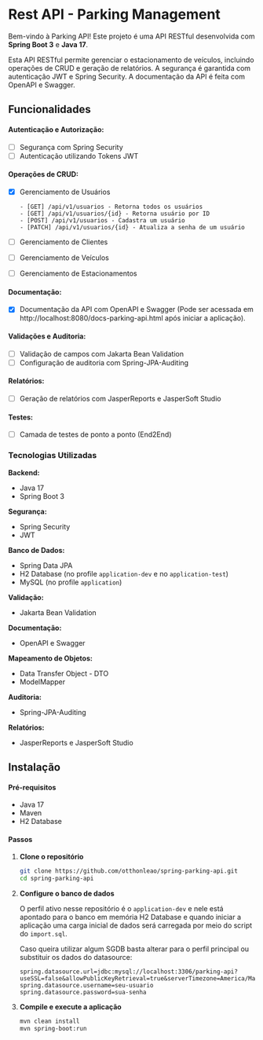 # Rest API - Parking Management 
Bem-vindo à Parking API! Este projeto é uma API RESTful desenvolvida com **Spring Boot 3** e **Java 17**.

Esta API RESTful permite gerenciar o estacionamento de veículos, incluindo operações de CRUD e geração de relatórios. A segurança é garantida com autenticação JWT e Spring Security. A documentação da API é feita com OpenAPI e Swagger.

## Funcionalidades

#### Autenticação e Autorização:
- [ ] Segurança com Spring Security
- [ ] Autenticação utilizando Tokens JWT
#### Operações de CRUD:
- [x] Gerenciamento de Usuários
      
      - [GET] /api/v1/usuarios - Retorna todos os usuários
      - [GET] /api/v1/usuarios/{id} - Retorna usuário por ID
      - [POST] /api/v1/usuarios - Cadastra um usuário
      - [PATCH] /api/v1/usuarios/{id} - Atualiza a senha de um usuário
- [ ] Gerenciamento de Clientes
- [ ] Gerenciamento de Veículos
- [ ] Gerenciamento de Estacionamentos
#### Documentação:
- [x] Documentação da API com OpenAPI e Swagger (Pode ser acessada em http://localhost:8080/docs-parking-api.html após iniciar a aplicação).
#### Validações e Auditoria:
- [ ] Validação de campos com Jakarta Bean Validation
- [ ] Configuração de auditoria com Spring-JPA-Auditing
#### Relatórios:
- [ ] Geração de relatórios com JasperReports e JasperSoft Studio
#### Testes:
- [ ] Camada de testes de ponto a ponto (End2End)

### Tecnologias Utilizadas

**Backend:**
- Java 17
- Spring Boot 3

**Segurança:**
- Spring Security
- JWT

**Banco de Dados:**
- Spring Data JPA
- H2 Database (no profile `application-dev` e no `application-test`)
- MySQL (no profile `application`)

**Validação:**
- Jakarta Bean Validation

**Documentação:**
- OpenAPI e Swagger

**Mapeamento de Objetos:**
- Data Transfer Object - DTO
- ModelMapper

**Auditoria:**
- Spring-JPA-Auditing

**Relatórios:**
- JasperReports e JasperSoft Studio

## Instalação

#### Pré-requisitos

- Java 17
- Maven
- H2 Database

#### Passos
1. **Clone o repositório**
   ```bash
   git clone https://github.com/otthonleao/spring-parking-api.git
   cd spring-parking-api
   ```
2. **Configure o banco de dados**

   O perfil ativo nesse repositório é o `application-dev` e nele está apontado para o banco em memória H2 Database e quando iniciar a aplicação uma carga inicial de dados será carregada por meio do script do `import.sql`.

   Caso queira utilizar algum SGDB basta alterar para o perfil principal ou substituir os dados do datasource:
   ```properties
   spring.datasource.url=jdbc:mysql://localhost:3306/parking-api?useSSL=false&allowPublicKeyRetrieval=true&serverTimezone=America/Manaus
   spring.datasource.username=seu-usuario
   spring.datasource.password=sua-senha
   ```
3. **Compile e execute a aplicação**
   ```bash
   mvn clean install
   mvn spring-boot:run
   ```


